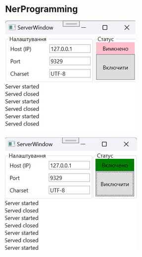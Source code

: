 # NerProgramming

![фото программы](screenshots/result1.jpg)

![фото программы](screenshots/result2.jpg)
